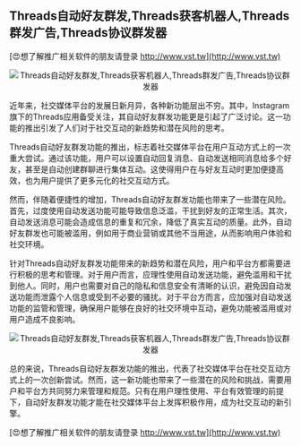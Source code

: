 ## **Threads自动好友群发,Threads获客机器人,Threads群发广告,Threads协议群发器**

[😍想了解推广相关软件的朋友请登录 http://www.vst.tw](http://www.vst.tw)

 <center><img src="https://vst.tw/MP4/tuiguang/png/0.png" alt="Threads自动好友群发,Threads获客机器人,Threads群发广告,Threads协议群发器"></center>

近年来，社交媒体平台的发展日新月异，各种新功能层出不穷。其中，Instagram旗下的Threads应用备受关注，其自动好友群发功能更是引起了广泛讨论。这一功能的推出引发了人们对于社交互动的新趋势和潜在风险的思考。

Threads自动好友群发功能的推出，标志着社交媒体平台在用户互动方式上的一次重大尝试。通过该功能，用户可以设置自动回复消息、自动发送相同消息给多个好友，甚至是自动创建群聊进行集体互动。这使得用户在与好友互动时更加便捷高效，也为用户提供了更多元化的社交互动方式。

然而，伴随着便捷性的增加，Threads自动好友群发功能也带来了一些潜在风险。首先，过度使用自动发送功能可能导致信息泛滥，干扰到好友的正常生活。其次，自动发送消息可能会造成信息的重复和冗余，降低了真实互动的质量。此外，自动好友群发也可能被滥用，例如用于商业营销或其他不当用途，从而影响用户体验和社交环境。

针对Threads自动好友群发功能带来的新趋势和潜在风险，用户和平台方都需要进行积极的思考和管理。对于用户而言，应理性使用自动发送功能，避免滥用和干扰到他人。同时，用户也需要对自己的隐私和信息安全有清晰的认识，避免因自动发送功能而泄露个人信息或受到不必要的骚扰。对于平台方而言，应加强对自动发送功能的监管和管理，确保用户能够在良好的社交环境中互动，避免功能被滥用或对用户造成不良影响。

 <center><img src="https://vst.tw/MP4/tuiguang/png/2.png" alt="Threads自动好友群发,Threads获客机器人,Threads群发广告,Threads协议群发器"></center>

总的来说，Threads自动好友群发功能的推出，代表了社交媒体平台在社交互动方式上的一次创新尝试。然而，这一新功能也带来了一些潜在的风险和挑战，需要用户和平台方共同努力来管理和规范。只有在用户理性使用、平台有效管理的前提下，自动好友群发功能才能在社交媒体平台上发挥积极作用，成为社交互动的新引擎。

[😍想了解推广相关软件的朋友请登录 http://www.vst.tw](http://www.vst.tw)



